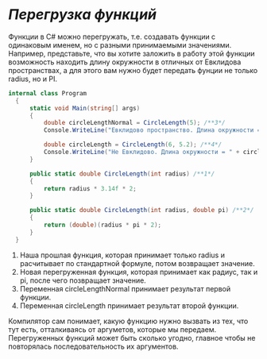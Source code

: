 # *Перегрузка функций*

Функции в C# можно перегружать, т.е. создавать функции с одинаковым именем, но с разными принимаемыми значениями.  
Например, представьте, что вы хотите заложить в работу этой функции возможность находить длину окружности в отличных
от Евклидова пространствах, а для этого вам нужно будет передать фунции не только radius, но и PI.

```cs
internal class Program
  {
      static void Main(string[] args)
      {
          double circleLengthNormal = CircleLength(5); /**3*/
          Console.WriteLine("Евклидово пространство. Длина окружности = " + circleLengthNormal);

          double circleLength = CircleLength(6, 5.2); /**4*/
          Console.WriteLine("Не Евклидово. Длина окружности = " + circleLength);
      }

      public static double CircleLength(int radius) /**1*/
      {
          return radius * 3.14f * 2;
      }

      public static double CircleLength(int radius, double pi) /**2*/
      {
          return (double)(radius * pi * 2);
      }
  }
```

1. Наша прошлая функция, которая принимает только radius и расчитывает по стандартной формуле, потом возвращает значение.
2. Новая перегруженная функция, которая принимает как радиус, так и pi, после чего позвращает значение.
3. Переменная circleLengthNormal принимает результат первой функции.
4. Переменная circleLength принимает результат второй функции.

Компилятор сам понимает, какую функцию нужно вызвать из тех, что тут есть, отталкиваясь от аргуметов, которые мы передаем.
Перегруженных функций может быть сколько угодно, главное чтобы не повторялась последовательность их аргументов.

